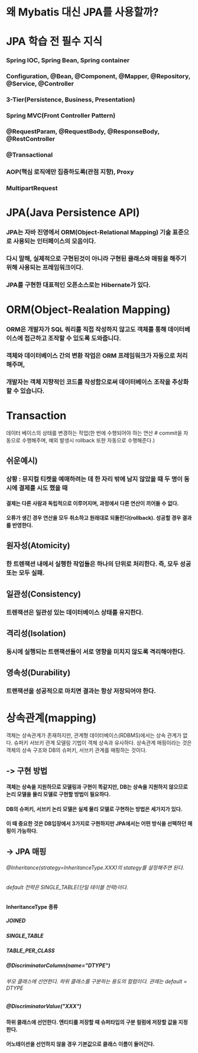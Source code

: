 # 왜 Mybatis 대신 JPA를 사용할까?
# JPA 학습 전 필수 지식
### Spring IOC, Spring Bean, Spring container
### Configuration, @Bean, @Component, @Mapper, @Repository, @Service, @Controller
### 3-Tier(Persistence, Business, Presentation)
### Spring MVC(Front Controller Pattern)
### @RequestParam, @RequestBody, @ResponseBody, @RestController
### @Transactional
### AOP(핵심 로직에만 집중하도록(관점 지향), Proxy
### MultipartRequest




# JPA(Java Persistence API)
### JPA는 자바 진영에서 ORM(Object-Relational Mapping) 기술 표준으로 사용되는 인터페이스의 모음이다. 
### 다시 말해, 실제적으로 구현된것이 아니라 구현된 클래스와 매핑을 해주기 위해 사용되는 프레임워크이다. 
### JPA를 구현한 대표적인 오픈소스로는 Hibernate가 있다.

# ORM(Object-Realation Mapping)
### ORM은 개발자가 SQL 쿼리를 직접 작성하지 않고도 객체를 통해 데이터베이스에 접근하고 조작할 수 있도록 도와줍니다. 
### 객체와 데이터베이스 간의 변환 작업은 ORM 프레임워크가 자동으로 처리해주며, 
### 개발자는 객체 지향적인 코드를 작성함으로써 데이터베이스 조작을 추상화할 수 있습니다.




# Transaction
데이터 베이스의 상태를 변경하는 작업(한 번에 수행되어야 하는 연산 # commit을 자동으로 수행해주며, 예외 발생시 rollback 또한 자동으로 수행해준다.)

## 쉬운예시)
### 상황 : 뮤지컬 티켓을 예매하려는 데 한 자리 밖에 남지 않았을 때 두 명이 동시에 결제를 시도 했을 때
#### 결제는 다른 사람과 독립적으로 이루어지며, 과정에서 다른 연산이 끼어들 수 없다.
#### 오류가 생긴 경우 연산을 모두 취소하고 원래대로 되돌린다(rollback). 성공할 경우 결과를 반영한다.



## 원자성(Atomicity)
### 한 트렌잭션 내에서 실행한 작업들은 하나의 단위로 처리한다. 즉, 모두 성공 또는 모두 실패.

## 일관성(Consistency)
### 트렌잭션은 일관성 있는 데이터베이스 상태를 유지한다.

## 격리성(Isolation)
### 동시에 실행되는 트랜잭션들이 서로 영향을 미치지 않도록 격리해야한다.

## 영속성(Durability)
### 트랜잭션을 성공적으로 마치면 결과는 항상 저장되어야 한다.


# 상속관계(mapping)
객체는 상속관계가 존재하지만, 관계형 데이터베이스(RDBMS)에서는 상속 관계가 없다.
슈퍼키 서브키 관계 모델링 기법이 객체 상속과 유사하다.
상속관계 매핑이라는 것은 객체의 상속 구조와 DB의 슈퍼키, 서브키 관계를 매핑하는 것이다.

## -> 구현 방법
#### 객체는 상속을 지원하므로 모델링과 구현이 똑같지만, DB는 상속을 지원하지 않으므로 논리 모델을 물리 모델로 구현할 방법이 필요하다.
#### DB의 슈퍼키, 서브키 논리 모델은 실제 물리 모델로 구현하는 방법은 세가지가 있다.
#### 이 때 중요한 것은 DB입장에서 3가지로 구현하지만 JPA에서는 어떤 방식을 선택하던 매핑이 가능하다.
## -> JPA 매핑 
###### @Inheritance(strategy=InheritanceType.XXX)의 stategy를 설정해주면 된다.
###### default 전략은 SINGLE_TABLE(단일 테이블 전략)이다.
#### InheritanceType 종류
##### JOINED
##### SINGLE_TABLE
##### TABLE_PER_CLASS

##### @DiscriminatorColumn(name="DTYPE")
###### 부모 클래스에 선언한다. 하위 클래스를 구분하는 용도의 컬럼이다. 관례는 default = DTYPE
##### @DiscriminatorValue("XXX")
#### 하위 클래스에 선언한다. 엔티티를 저장할 때 슈퍼타입의 구분 컬럼에 저장할 값을 지정한다.
#### 어노테이션을 선언하지 않을 경우 기본값으로 클래스 이름이 들어간다.

